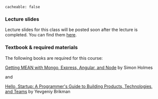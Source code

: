 ```
cacheable: false
```

### Lecture slides

Lecture slides for this class will be posted soon after the lecture is completed. You can find them [here](http://mathcs.pugetsound.edu/~tmullen/slides/f16se/).

### Textbook & required materials

The following books are required for this course:

[Getting MEAN with Mongo, Express, Angular, and Node](https://www.manning.com/books/getting-mean-with-mongo-express-angular-and-node)
by Simon Holmes

and

[Hello, Startup: A Programmer's Guide to Building Products, Technologies, and Teams](http://www.hello-startup.net/)
by Yevgeniy Brikman
